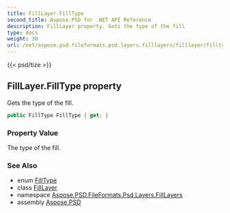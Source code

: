 ```yaml
---
title: FillLayer.FillType
second_title: Aspose.PSD for .NET API Reference
description: FillLayer property. Gets the type of the fill
type: docs
weight: 30
url: /net/aspose.psd.fileformats.psd.layers.filllayers/filllayer/filltype/
---
```

{{< psd/tize >}}
## FillLayer.FillType property

Gets the type of the fill.

```csharp
public FillType FillType { get; }
```

### Property Value

The type of the fill.

### See Also

* enum [FillType](../../../aspose.psd.fileformats.psd.layers.fillsettings/filltype/)
* class [FillLayer](../)
* namespace [Aspose.PSD.FileFormats.Psd.Layers.FillLayers](../../../aspose.psd.fileformats.psd.layers.filllayers/)
* assembly [Aspose.PSD](../../../)


